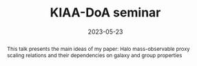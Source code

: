 ---
title: KIAA-DoA seminar

event: KIAA-DoA seminar
event_url: https://kiaa.pku.edu.cn/info/1025/8931.htm

location: Online
address:
  street: 
  city: 
  region:
  postcode: 
  country: 

abstract: 'This talk presents the main ideas of my paper: Halo mass-observable proxy scaling relations and their dependencies on galaxy and group properties'

# Talk start and end times.
#   End time can optionally be hidden by prefixing the line with `#`.

date: '2023-05-23'
date_end: '2023-05-23'


# Schedule page publish date (NOT talk date).
publishDate: '2023-05-23'

authors:
  - admin

# Is this a featured talk? (true/false)
featured: false
preview_only: true

image:
  caption: 'Image credit: [**KIAA website**]'
  focal_point: Right

---
